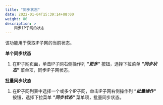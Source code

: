 ```yaml
---
title: "同步状态"
date: 2022-01-04T15:39:14+08:00
weight: 80
description: >
    同步IP子网的状态
---
```


该功能用于获取IP子网的当前状态。

**单个同步状态**

1. 在IP子网页面，单击IP子网右侧操作列 **_"更多"_** 按钮，选择下拉菜单 **_"同步状态"_** 菜单项，同步IP子网状态。

**批量同步状态**

1. 在IP子网列表中选择一个或多个IP子网，单击IP子网右侧操作列 **_"批量操作"_** 按钮，选择下拉菜单 **_"同步状态"_** 菜单项，批量同步状态。